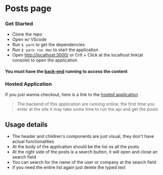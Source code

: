 # Posts page

### Get Started
- Clone the repo
- Open w/ VScode
- Run ```$ yarn``` to get the dependencies
- Run ```$ yarn run dev``` to start the application
- Open [http://localhost:3000/](http://localhost:3000/) or Crlt + Click at the localhost link(at console) to open the application 
 #### You must have the [back-end](https://github.com/eu-taua/api-express-users-posts) running to access the content

### Hosted Application

If you just wanna checkout, here is a link to the [hosted application](https://62298f86b1e96e0008f5bc27--upbeat-hodgkin-e44d6e.netlify.app/)
> The backend of this application are running online, the first time you enter at the site it may take some time to run the api and get the posts
## Usage details
- The header and children's components are just visual, they don't have actual functionalities
- At the body of the application should be the list os all the posts
- At the right side of the posts is a search button, it will open and close an search field
- You can search for the name of the user or company at the search field
-  if you need the entire list again just delete the typed text

